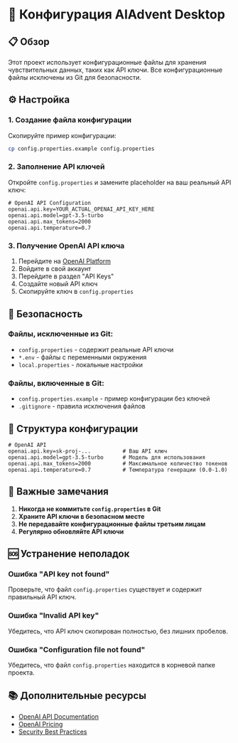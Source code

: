 # 🔐 Конфигурация AIAdvent Desktop

## 📋 Обзор

Этот проект использует конфигурационные файлы для хранения чувствительных данных, таких как API ключи. Все конфигурационные файлы исключены из Git для безопасности.

## ⚙️ Настройка

### 1. Создание файла конфигурации

Скопируйте пример конфигурации:

```bash
cp config.properties.example config.properties
```

### 2. Заполнение API ключей

Откройте `config.properties` и замените placeholder на ваш реальный API ключ:

```properties
# OpenAI API Configuration
openai.api.key=YOUR_ACTUAL_OPENAI_API_KEY_HERE
openai.api.model=gpt-3.5-turbo
openai.api.max_tokens=2000
openai.api.temperature=0.7
```

### 3. Получение OpenAI API ключа

1. Перейдите на [OpenAI Platform](https://platform.openai.com/)
2. Войдите в свой аккаунт
3. Перейдите в раздел "API Keys"
4. Создайте новый API ключ
5. Скопируйте ключ в `config.properties`

## 🚫 Безопасность

### Файлы, исключенные из Git:

- `config.properties` - содержит реальные API ключи
- `*.env` - файлы с переменными окружения
- `local.properties` - локальные настройки

### Файлы, включенные в Git:

- `config.properties.example` - пример конфигурации без ключей
- `.gitignore` - правила исключения файлов

## 🔧 Структура конфигурации

```properties
# OpenAI API
openai.api.key=sk-proj-...          # Ваш API ключ
openai.api.model=gpt-3.5-turbo      # Модель для использования
openai.api.max_tokens=2000          # Максимальное количество токенов
openai.api.temperature=0.7          # Температура генерации (0.0-1.0)
```

## 🚨 Важные замечания

1. **Никогда не коммитьте `config.properties` в Git**
2. **Храните API ключи в безопасном месте**
3. **Не передавайте конфигурационные файлы третьим лицам**
4. **Регулярно обновляйте API ключи**

## 🆘 Устранение неполадок

### Ошибка "API key not found"

Проверьте, что файл `config.properties` существует и содержит правильный API ключ.

### Ошибка "Invalid API key"

Убедитесь, что API ключ скопирован полностью, без лишних пробелов.

### Ошибка "Configuration file not found"

Убедитесь, что файл `config.properties` находится в корневой папке проекта.

## 📚 Дополнительные ресурсы

- [OpenAI API Documentation](https://platform.openai.com/docs/api-reference)
- [OpenAI Pricing](https://openai.com/pricing)
- [Security Best Practices](https://platform.openai.com/docs/guides/security)
